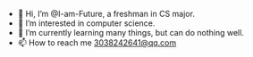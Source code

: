 - 👋 Hi, I’m @I-am-Future, a freshman in CS major.
- 👀 I’m interested in computer science.
- 🌱 I’m currently learning many things, but can do nothing well.
- 📫 How to reach me 3038242641@qq.com

<!---
I-am-Future/I-am-Future is a ✨ special ✨ repository because its `README.md` (this file) appears on your GitHub profile.
You can click the Preview link to take a look at your changes.
--->
